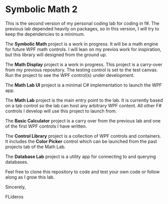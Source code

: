 # Symbolic Math 2

This is the second version of my personal coding lab for coding in f#. The previous lab depended heavily on packages, so in this version, I will try to keep the dependencies to a minimum. 

The **Symbolic Math** project is a work in progress. It will be a math engine for future WPF math controls. I will lean on my previos work for inspiration, but this library will designed from the ground up. 

The **Math Display** project is a work in progress. This project is a carry-over from my previous repository. The testing control is set to the test canvas. Run the project to see the WPF control(s) under development.

The **Math Lab UI** project is a minimal C# implementation to launch the WPF app. 

The **Math Lab** project is the main entry point to the lab. It is currently based on a tab control so the lab can host any arbitrary WPF content. All other F# controls I develop will use this project to launch from.

The **Basic Calculator** project is a carry over from the previous lab and one of the first WPF controls I have written.

The **Control Library** project is a collection of WPF controls and containers. It includes the **Color Picker** control which can be launched from the past projects tab of the Math Lab.

The **Database Lab** project is a utility app for connecting to and querying databases.

Feel free to clone this repository to code and test your own code or follow along as I grow this lab. 

Sincerely,

FLideros
